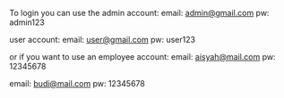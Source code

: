 To login you can use the admin account:
email: admin@gmail.com
pw: admin123

user account:
email: user@gmail.com
pw: user123

or if you want to use an employee account:
email: aisyah@mail.com
pw: 12345678

email: budi@mail.com
pw: 12345678
